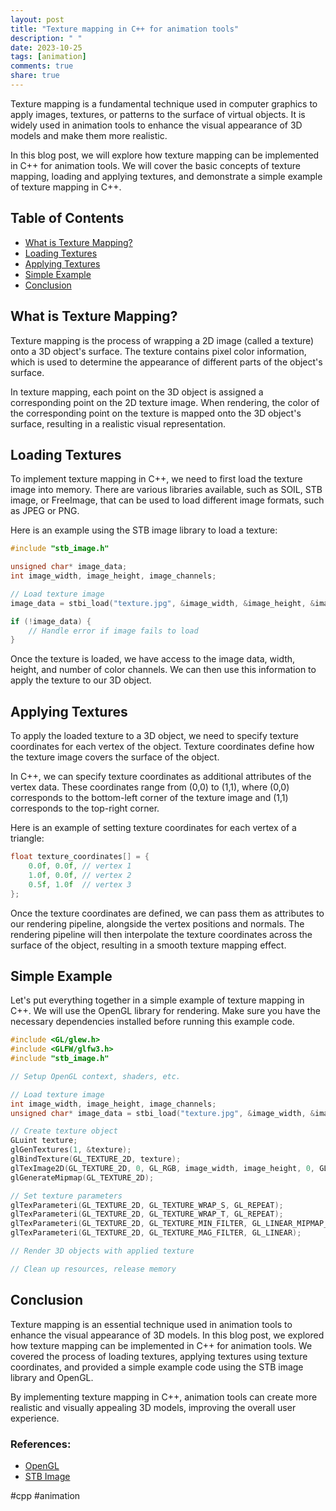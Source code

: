 ```yaml
---
layout: post
title: "Texture mapping in C++ for animation tools"
description: " "
date: 2023-10-25
tags: [animation]
comments: true
share: true
---
```


Texture mapping is a fundamental technique used in computer graphics to apply images, textures, or patterns to the surface of virtual objects. It is widely used in animation tools to enhance the visual appearance of 3D models and make them more realistic.

In this blog post, we will explore how texture mapping can be implemented in C++ for animation tools. We will cover the basic concepts of texture mapping, loading and applying textures, and demonstrate a simple example of texture mapping in C++.

## Table of Contents
- [What is Texture Mapping?](#what-is-texture-mapping)
- [Loading Textures](#loading-textures)
- [Applying Textures](#applying-textures)
- [Simple Example](#simple-example)
- [Conclusion](#conclusion)

## What is Texture Mapping?

Texture mapping is the process of wrapping a 2D image (called a texture) onto a 3D object's surface. The texture contains pixel color information, which is used to determine the appearance of different parts of the object's surface.

In texture mapping, each point on the 3D object is assigned a corresponding point on the 2D texture image. When rendering, the color of the corresponding point on the texture is mapped onto the 3D object's surface, resulting in a realistic visual representation.

## Loading Textures

To implement texture mapping in C++, we need to first load the texture image into memory. There are various libraries available, such as SOIL, STB image, or FreeImage, that can be used to load different image formats, such as JPEG or PNG.

Here is an example using the STB image library to load a texture:

```cpp
#include "stb_image.h"

unsigned char* image_data;
int image_width, image_height, image_channels;

// Load texture image
image_data = stbi_load("texture.jpg", &image_width, &image_height, &image_channels, 0);

if (!image_data) {
    // Handle error if image fails to load
}
```

Once the texture is loaded, we have access to the image data, width, height, and number of color channels. We can then use this information to apply the texture to our 3D object.

## Applying Textures

To apply the loaded texture to a 3D object, we need to specify texture coordinates for each vertex of the object. Texture coordinates define how the texture image covers the surface of the object.

In C++, we can specify texture coordinates as additional attributes of the vertex data. These coordinates range from (0,0) to (1,1), where (0,0) corresponds to the bottom-left corner of the texture image and (1,1) corresponds to the top-right corner.

Here is an example of setting texture coordinates for each vertex of a triangle:

```cpp
float texture_coordinates[] = {
    0.0f, 0.0f, // vertex 1
    1.0f, 0.0f, // vertex 2
    0.5f, 1.0f  // vertex 3
};
```

Once the texture coordinates are defined, we can pass them as attributes to our rendering pipeline, alongside the vertex positions and normals. The rendering pipeline will then interpolate the texture coordinates across the surface of the object, resulting in a smooth texture mapping effect.

## Simple Example

Let's put everything together in a simple example of texture mapping in C++. We will use the OpenGL library for rendering. Make sure you have the necessary dependencies installed before running this example code.

```cpp
#include <GL/glew.h>
#include <GLFW/glfw3.h>
#include "stb_image.h"

// Setup OpenGL context, shaders, etc.

// Load texture image
int image_width, image_height, image_channels;
unsigned char* image_data = stbi_load("texture.jpg", &image_width, &image_heigh, &image_channels, 0);

// Create texture object
GLuint texture;
glGenTextures(1, &texture);
glBindTexture(GL_TEXTURE_2D, texture);
glTexImage2D(GL_TEXTURE_2D, 0, GL_RGB, image_width, image_height, 0, GL_RGB, GL_UNSIGNED_BYTE, image_data);
glGenerateMipmap(GL_TEXTURE_2D);

// Set texture parameters
glTexParameteri(GL_TEXTURE_2D, GL_TEXTURE_WRAP_S, GL_REPEAT);
glTexParameteri(GL_TEXTURE_2D, GL_TEXTURE_WRAP_T, GL_REPEAT);
glTexParameteri(GL_TEXTURE_2D, GL_TEXTURE_MIN_FILTER, GL_LINEAR_MIPMAP_LINEAR);
glTexParameteri(GL_TEXTURE_2D, GL_TEXTURE_MAG_FILTER, GL_LINEAR);

// Render 3D objects with applied texture

// Clean up resources, release memory

```

## Conclusion

Texture mapping is an essential technique used in animation tools to enhance the visual appearance of 3D models. In this blog post, we explored how texture mapping can be implemented in C++ for animation tools. We covered the process of loading textures, applying textures using texture coordinates, and provided a simple example code using the STB image library and OpenGL.

By implementing texture mapping in C++, animation tools can create more realistic and visually appealing 3D models, improving the overall user experience.

### References:
- [OpenGL](https://www.opengl.org/)
- [STB Image](https://github.com/nothings/stb)

\#cpp \#animation